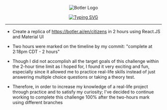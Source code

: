 <div align="center">

![Botler Logo](https://github.com/thaian161/Botler-challenge/blob/master/public/docs/botler-logo.png)

[![Typing SVG](https://readme-typing-svg.herokuapp.com?font=Poppins&size=31&pause=1000&color=82DCFB&center=true&vCenter=true&width=450&lines=Front-end+Botler+Challenge)](https://git.io/typing-svg)

</div>

---
- Create a replica of https://botler.ai/en/citizens in 2 hours using React.JS and Material UI

- Two hours were marked on the timeline by my commit: "complete at 2:18pm CDT - 2 hours"

- Though I did not accomplish all the target goals of this challenge within the 2-hour time limit as I hoped for, I found it very exciting and fun, especially since it allowed me to practice real-life skills instead of just answering multiple choice questions or taking a theory test. 

- Therefore, in order to increase my knowledge of a real-life project through practice and to satisfy my curiosity; 
I've decided to continue working to complete this challenge 100% after the two-hours mark using different branches 